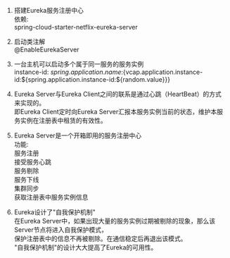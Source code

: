 1. 搭建Eureka服务注册中心  
依赖:  
spring-cloud-starter-netflix-eureka-server  

2. 启动类注解  
@EnableEurekaServer  

3. 一台主机可以启动多个属于同一服务的服务实例  
instance-id: ${spring.application.name}:${vcap.application.instance-id:${spring.application.instance-id:${random.value}}}  

4. Eureka Server与Eureka Client之间的联系是通过心跳（HeartBeat）的方式来实现的。  
即Eureka Client定时向Eureka Server汇报本服务实例当前的状态，维护本服务实例在注册表中租赁的有效性。  

5. Eureka Server是一个开箱即用的服务注册中心  
功能:   
   服务注册  
   接受服务心跳  
   服务剔除  
   服务下线  
   集群同步  
   获取注册表中服务实例信息  

6. Eureka设计了"自我保护机制"  
在Eureka Server中，如果出现大量的服务实例过期被剔除的现象，那么该Server节点将进入自我保护模式，  
保护注册表中的信息不再被剔除。在通信稳定后再退出该模式。  
"自我保护机制"的设计大大提高了Eureka的可用性。  

